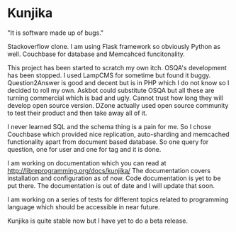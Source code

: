 Kunjika
=======

"It is software made up of bugs."

Stackoverflow clone. I am using Flask framework so obviously Python as well.
Couchbase for database and Memcahced funcitonality.

This project has been started to scratch my own itch. OSQA's development has been stopped.
I used LampCMS for sometime but found it buggy. Question2Answer is good and
decent but is in PHP which I do not know so I decided to roll my own.
Askbot could substitute OSQA but all these are turning commercial which is bad
and ugly. Cannot trust how long they will develop open source version. DZone
actually used open source community to test their product and then take away
all of it.

I never learned SQL and the schema thing is a pain for me. So I chose Couchbase
which provided nice replication, auto-sharding and memcached functionality apart
from document based database. So one query for question, one for user and one
for tag and it is done.

I am working on documentation which you can read at http://libreprogramming.org/docs/kunjika/
The documentation covers installation and configuration as of now. Code
documentation is yet to be put there.
The documentation is out of date and I will update that soon.

I am working on a series of tests for different topics related to programming language
which should be accessible in near future.

Kunjika is quite stable now but I have yet to do a beta release.
